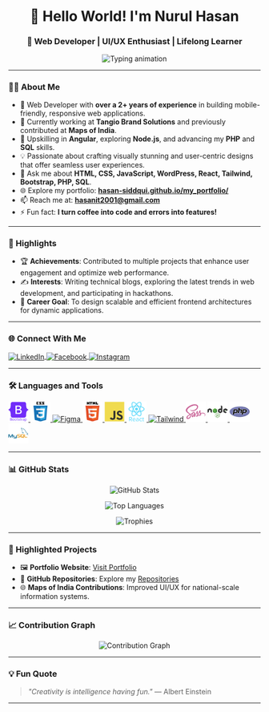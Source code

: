 <h1 align="center">👋 Hello World! I'm Nurul Hasan</h1>
<h3 align="center">🚀 Web Developer | UI/UX Enthusiast | Lifelong Learner</h3>

<p align="center">
  <img src="https://readme-typing-svg.herokuapp.com?font=Fira+Code&weight=500&size=22&pause=1000&color=F75C7E&width=600&lines=Web+Developer+%7C+Crafting+Elegant+UI/UX;HTML+%7C+CSS+%7C+JavaScript+%7C+WordPress+%7C+React+%7C+Tailwind;Open+to+Collaborations+%7C+Always+Learning!" alt="Typing animation">
</p>

---

### 👨‍💻 About Me
- 🎯 Web Developer with **over a 2+ years of experience** in building mobile-friendly, responsive web applications.
- 🔭 Currently working at **Tangio Brand Solutions** and previously contributed at **Maps of India**.
- 🌱 Upskilling in **Angular**, exploring **Node.js**, and advancing my **PHP** and **SQL** skills.
- 💡 Passionate about crafting visually stunning and user-centric designs that offer seamless user experiences.
- 💬 Ask me about **HTML, CSS, JavaScript, WordPress, React, Tailwind, Bootstrap, PHP, SQL**.
- 🌐 Explore my portfolio: [**hasan-siddqui.github.io/my_portfolio/**](https://hasan-siddqui.github.io/my_portfolio/)
- 📫 Reach me at: **hasanit2001@gmail.com**
- ⚡ Fun fact: **I turn coffee into code and errors into features!**

---

### 🌟 Highlights
- 🏆 **Achievements**: Contributed to multiple projects that enhance user engagement and optimize web performance.
- ✍️ **Interests**: Writing technical blogs, exploring the latest trends in web development, and participating in hackathons.
- 🚀 **Career Goal**: To design scalable and efficient frontend architectures for dynamic applications.

---

### 🌐 Connect With Me
<p align="left">
  <a href="https://linkedin.com/in/hasan07755" target="_blank">
    <img align="center" src="https://img.shields.io/badge/LinkedIn-%230077B5.svg?style=flat-square&logo=linkedin&logoColor=white" alt="LinkedIn"/>
  </a>
  <a href="https://fb.com/hasan.saam.96" target="_blank">
    <img align="center" src="https://img.shields.io/badge/Facebook-%231877F2.svg?style=flat-square&logo=facebook&logoColor=white" alt="Facebook"/>
  </a>
  <a href="https://instagram.com/_hasan.28" target="_blank">
    <img align="center" src="https://img.shields.io/badge/Instagram-%23E4405F.svg?style=flat-square&logo=instagram&logoColor=white" alt="Instagram"/>
  </a>
</p>

---

### 🛠️ Languages and Tools
<p align="left">
  <a href="https://getbootstrap.com" target="_blank">
    <img src="https://raw.githubusercontent.com/devicons/devicon/master/icons/bootstrap/bootstrap-plain-wordmark.svg" alt="Bootstrap" width="40" height="40" />
  </a>
  <a href="https://www.w3schools.com/css/" target="_blank">
    <img src="https://raw.githubusercontent.com/devicons/devicon/master/icons/css3/css3-original-wordmark.svg" alt="CSS3" width="40" height="40" />
  </a>
  <a href="https://www.figma.com/" target="_blank">
    <img src="https://www.vectorlogo.zone/logos/figma/figma-icon.svg" alt="Figma" width="40" height="40" />
  </a>
  <a href="https://www.w3.org/html/" target="_blank">
    <img src="https://raw.githubusercontent.com/devicons/devicon/master/icons/html5/html5-original-wordmark.svg" alt="HTML5" width="40" height="40" />
  </a>
  <a href="https://developer.mozilla.org/en-US/docs/Web/JavaScript" target="_blank">
    <img src="https://raw.githubusercontent.com/devicons/devicon/master/icons/javascript/javascript-original.svg" alt="JavaScript" width="40" height="40" />
  </a>
  <a href="https://reactjs.org/" target="_blank">
    <img src="https://raw.githubusercontent.com/devicons/devicon/master/icons/react/react-original-wordmark.svg" alt="React" width="40" height="40" />
  </a>
  <a href="https://tailwindcss.com/" target="_blank">
    <img src="https://www.vectorlogo.zone/logos/tailwindcss/tailwindcss-icon.svg" alt="Tailwind" width="40" height="40" />
  </a>
  <a href="https://sass-lang.com" target="_blank">
    <img src="https://raw.githubusercontent.com/devicons/devicon/master/icons/sass/sass-original.svg" alt="Sass" width="40" height="40" />
  </a>
  <a href="https://nodejs.org/" target="_blank">
    <img src="https://raw.githubusercontent.com/devicons/devicon/master/icons/nodejs/nodejs-original-wordmark.svg" alt="Node.js" width="40" height="40" />
  </a>
  <a href="https://www.php.net/" target="_blank">
    <img src="https://raw.githubusercontent.com/devicons/devicon/master/icons/php/php-original.svg" alt="PHP" width="40" height="40" />
  </a>
  <a href="https://www.mysql.com/" target="_blank">
    <img src="https://raw.githubusercontent.com/devicons/devicon/master/icons/mysql/mysql-original-wordmark.svg" alt="MySQL" width="40" height="40" />
  </a>
</p>

---

### 📊 GitHub Stats
<p align="center">
  <img src="https://github-readme-stats.vercel.app/api?username=hasan-siddqui&show_icons=true&locale=en&theme=radical" alt="GitHub Stats" />
</p>
<p align="center">
  <img src="https://github-readme-stats.vercel.app/api/top-langs?username=hasan-siddqui&show_icons=true&locale=en&layout=compact&theme=radical" alt="Top Languages" />
</p>
<p align="center">
  <img src="https://github-profile-trophy.vercel.app/?username=hasan-siddqui&theme=radical" alt="Trophies" />
</p>

---

### 🚀 Highlighted Projects
- 🖼️ **Portfolio Website**: [Visit Portfolio](https://hasan-siddqui.github.io/my_portfolio/)
- 📌 **GitHub Repositories**: Explore my [Repositories](https://github.com/hasan-siddqui?tab=repositories)
- 🌐 **Maps of India Contributions**: Improved UI/UX for national-scale information systems.

---

### 📈 Contribution Graph
<p align="center">
  <img src="https://github-readme-activity-graph.vercel.app/graph?username=hasan-siddqui&theme=radical&hide_border=true" alt="Contribution Graph" />
</p>

---

### 💡 Fun Quote
> *"Creativity is intelligence having fun."* — Albert Einstein

---
